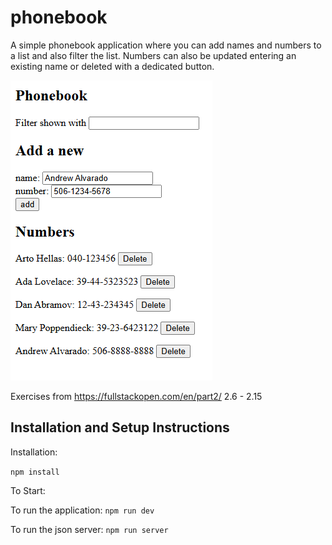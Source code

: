 # phonebook

A simple phonebook application where you can add names and numbers to a list and also filter the list.
Numbers can also be updated entering an existing name or deleted with a dedicated button.

![Screenshot](public/Screenshot.png)

Exercises from https://fullstackopen.com/en/part2/
2.6 - 2.15

## Installation and Setup Instructions

Installation:

`npm install`  

To Start:

To run the application:
`npm run dev`

To run the json server:
`npm run server`